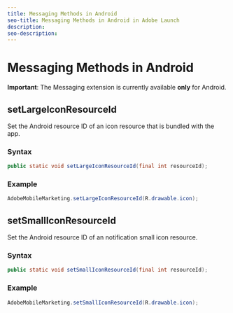 ```yaml
---
title: Messaging Methods in Android
seo-title: Messaging Methods in Android in Adobe Launch
description: 
seo-description: 
---
```


# Messaging Methods in Android

**Important**: The Messaging extension is currently available **only** for Android.

## setLargeIconResourceId

Set the Android resource ID of an icon resource that is bundled with the app.

### Syntax

```java
public static void setLargeIconResourceId(final int resourceId);
```

### Example

```java
AdobeMobileMarketing.setLargeIconResourceId(R.drawable.icon);
```

## setSmallIconResourceId

Set the Android resource ID of an notification small icon resource.

### Syntax

```java
public static void setSmallIconResourceId(final int resourceId);
```

### Example

```java
AdobeMobileMarketing.setSmallIconResourceId(R.drawable.icon);
```


